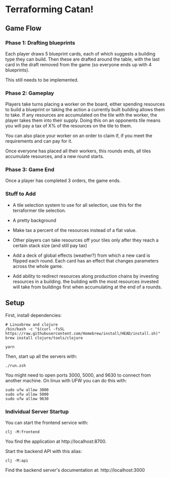# Terraforming Catan!

## Game Flow

### Phase 1: Drafting blueprints

Each player draws 5 blueprint cards, each of which suggests a building type they
can build.
Then these are drafted around the table, with the last card in the draft removed
from the game (so everyone ends up with 4 blueprints).

This still needs to be implemented.

### Phase 2: Gameplay

Players take turns placing a worker on the board, either spending resources to
build a blueprint or taking the action a currently built building allows them to
take.
If any resources are accumulated on the tile with the worker, the player takes
them into their supply.
Doing this on an opponents tile means you will pay a tax of X% of the resources
on the tile to them.

You can also place your worker on an order to claim if, if you meet the
requirements and can pay for it.

Once everyone has placed all their workers, this rounds ends, all tiles
accumulate resources, and a new round starts.

### Phase 3: Game End

Once a player has completed 3 orders, the game ends.

### Stuff to Add

 - A tile selection system to use for all selection, use this for the
   terraformer tile selection.
 - A pretty background
 - Make tax a percent of the resources instead of a flat value.
 - Other players can take resources off your tiles only after they reach a certain stack size (and still pay tax)
 - Add a deck of global effects (weather?) from which a new card is flipped each
   round.
   Each card has an effect that changes parameters across the whole game.

 - Add ability to redirect resources along production chains by investing
   resources in a building.
   the building with the most resources invested will take from buildings first
   when accumulating at the end of a rounds.

## Setup

First, install dependencies:

    # Linuxbrew and clojure
    /bin/bash -c "$(curl -fsSL https://raw.githubusercontent.com/Homebrew/install/HEAD/install.sh)"
    brew install clojure/tools/clojure

    yarn

Then, start up all the servers with:

    ./run.zsh

You might need to open ports 3000, 5000, and 9630 to connect from another
machine.
On linux with UFW you can do this with:

```
sudo ufw allow 3000
sudo ufw allow 5000
sudo ufw allow 9630
```

### Individual Server Startup

You can start the frontend service with:

    clj -M:frontend

You find the application at http://localhost:8700.

Start the backend API with this alias:

    clj -M:api

Find the backend server's documentation at: http://localhost:3000
